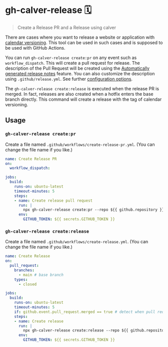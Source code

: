 # gh-calver-release :spiral_calendar:

>Create a Release PR and a Release using calver

There are cases where you want to release a website or application with [calendar versioning](https://calver.org/).
This tool can be used in such cases and is supposed to be used with GitHub Actions.

You can run `gh-calver-release create:pr` on any event such as `workflow_dispatch`. This will create a pull request for release. The description of the Pull Request will be created using the [Automatically generated release notes](https://docs.github.com/en//repositories/releasing-projects-on-github/automatically-generated-release-notes) feature. You can also customize the description using `.github/release.yml`. See further [configuration options](https://docs.github.com/en//repositories/releasing-projects-on-github/automatically-generated-release-notes#configuration-options).

The `gh-calver-release create:release` is executed when the release PR is merged. In fact, releases are also created when a hotfix enters the base branch directly. This command will create a release with the tag of calendar versioning.


## Usage

### `gh-calver-release create:pr`

Create a file named `.github/workflows/create-release-pr.yml`. (You can change the file name if you like.)

```yml
name: Create Release PR
on:
  workflow_dispatch:

jobs:
  build:
    runs-on: ubuntu-latest
    timeout-minutes: 5
    steps:
    - name: Create release pull request
      run: |
        npx gh-calver-release create:pr --repo ${{ github.repository }} --base main --head develop
      env:
        GITHUB_TOKEN: ${{ secrets.GITHUB_TOKEN }}
```

### `gh-calver-release create:release`

Create a file named `.github/workflows/create-release.yml`. (You can change the file name if you like.)

```yml
name: Create Release
on:
  pull_request:
    branches:
      - main # base branch
    types:
      - closed

jobs:
  build:
    runs-on: ubuntu-latest
    timeout-minutes: 5
    if: github.event.pull_request.merged == true # detect when pull request is merged
    steps:
    - name: Create release
      run: |
        npx gh-calver-release create:release --repo ${{ github.repository }} --target_commitish main --pull_number ${{ github.event.pull_request.number }}
      env:
        GITHUB_TOKEN: ${{ secrets.GITHUB_TOKEN }}
```

